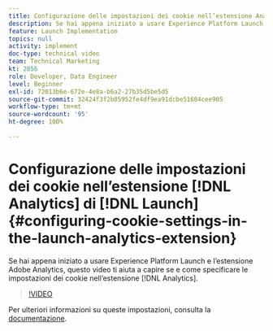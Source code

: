 ```yaml
---
title: Configurazione delle impostazioni dei cookie nell’estensione Analytics di Launch
description: Se hai appena iniziato a usare Experience Platform Launch e l’estensione Adobe Analytics, questo video ti aiuta a capire se e come specificare le impostazioni dei cookie nell’estensione Analytics.
feature: Launch Implementation
topics: null
activity: implement
doc-type: technical video
team: Technical Marketing
kt: 2856
role: Developer, Data Engineer
level: Beginner
exl-id: 72013b6e-672e-4e8a-b6a2-27b35d5be5d5
source-git-commit: 32424f3f2b05952fe4df9ea91dcbe51684cee905
workflow-type: tm+mt
source-wordcount: '95'
ht-degree: 100%

---
```


# Configurazione delle impostazioni dei cookie nell’estensione [!DNL Analytics] di [!DNL Launch] {#configuring-cookie-settings-in-the-launch-analytics-extension}

Se hai appena iniziato a usare Experience Platform Launch e l’estensione Adobe Analytics, questo video ti aiuta a capire se e come specificare le impostazioni dei cookie nell’estensione [!DNL Analytics].

>[!VIDEO](https://video.tv.adobe.com/v/27212/?quality=9)

Per ulteriori informazioni su queste impostazioni, consulta la [documentazione](https://docs.adobelaunch.com/extension-reference/web/adobe-analytics-extension#cookies).
